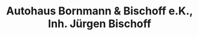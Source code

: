---
title: "Autohaus Bornmann & Bischoff e.K., Inh. Jürgen Bischoff"
url: /staufenberg/autohaus-bornmann-und-bischoff-e-k-inh-juergen-bischoff/
shop: Autohaus
---